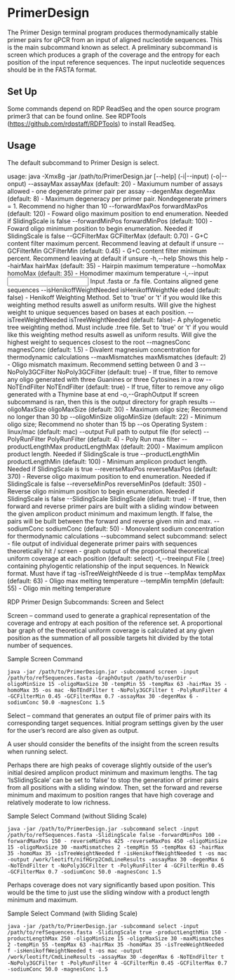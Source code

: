 # PrimerDesign

The Primer Design terminal program produces thermodynamically stable primer pairs for qPCR from an input of aligned nucleotide sequences. This is the main subcommand known as select. A preliminary subcommand is screen which produces a graph of the coverage and the entropy for each position of the input reference sequences. The input nucleotide sequences should be in the FASTA format. 

## Set Up

Some commands depend on RDP ReadSeq and the open source program primer3 that can be found online. See RDPTools (https://github.com/rdpstaff/RDPTools) to install ReadSeq. 

## Usage

The default subcommand to Primer Design is select.


usage: java -Xmx8g -jar /path/to/PrimerDesign.jar [--help] (-i|--input) <FastaFile>
            (-o|--onput) <Output>
    --assayMax <assayMax>                               assayMax (default:
                                                        20) - Maxiumum
                                                        number of assays
                                                        allowed - one
                                                        degenerate primer
                                                        pair per assay
    --degenMax <degenMax>                               degenMax (default:
                                                        8) - Maximum
                                                        degeneracy per
                                                        primer pair.
                                                        Nondegenerate
                                                        primers = 1.
                                                        Recommend no
                                                        higher than 10
    --forwardMaxPos <forwardMaxPos>                     forwardMaxPos
                                                        (default: 120) -
                                                        Foward oligo
                                                        maximum position
                                                        to end
                                                        enumeration.
                                                        Needed if
                                                        SlidingScale is
                                                        false
    --forwardMinPos <forwardMinPos>                     forwardMinPos
                                                        (default: 100) -
                                                        Foward oligo
                                                        minimum position
                                                        to begin
                                                        enumeration.
                                                        Needed if
                                                        SlidingScale is
                                                        false
    --GCFilterMax <GCFilterMax>                         GCFilterMax
                                                        (default: 0.70) -
                                                        G+C content filter
                                                        maximum percent.
                                                        Recommend leaving
                                                        at default if
                                                        unsure
    --GCFilterMin <GCFilterMin>                         GCFilterMin
                                                        (default: 0.45) -
                                                        G+C content filter
                                                        minimum percent.
                                                        Recommend leaving
                                                        at default if
                                                        unsure
 -h,--help                                              Shows this help
    --hairMax <hairMax>                                 hairMax (default:
                                                        35) - Hairpin
                                                        maximum
                                                        temperature
    --homoMax <homoMax>                                 homoMax (default:
                                                        35) - Homodimer
                                                        maximum
                                                        temperature
 -i,--input <input>                                     Input .fasta or
                                                        .fa file. Contains
                                                        aligned gene
                                                        sequences
    --isHenikoffWeightNeeded <isHenikoffWeightNeeded>
                                                        isHenikoffWeightNe
                                                        eded (default:
                                                        false) - Henikoff
                                                        Weighting Method.
                                                        Set to 'true' or
                                                        't' if you would
                                                        like this
                                                        weighting method
                                                        results aswell as
                                                        uniform results.
                                                        Will give the
                                                        highest weight to
                                                        unique sequences
                                                        based on bases at
                                                        each position.
    --isTreeWeightNeeded <isTreeWeightNeeded>           isTreeWeightNeeded
                                                        (default: false)-
                                                        A phylogenetic
                                                        tree weighting
                                                        method.  Must
                                                        include .tree
                                                        file. Set to
                                                        'true' or 't' if
                                                        you would like
                                                        this weighting
                                                        method results
                                                        aswell as uniform
                                                        results. Will give
                                                        the highest weight
                                                        to sequences
                                                        closest to the
                                                        root
    --magnesConc <magnesConc>                           magnesConc
                                                        (default: 1.5) -
                                                        Divalent magnesium
                                                        concentration for
                                                        thermodynamic
                                                        calculations
    --maxMismatches <maxMismatches>                     maxMismatches
                                                        (default: 2) -
                                                        Oligo mismatch
                                                        maximum. Recommend
                                                        setting between 0
                                                        and 3
    --NoPoly3GCFilter <NoPoly3GCFilter>                 NoPoly3GCFilter
                                                        (default: true) -
                                                        If true, filter to
                                                        remove any oligo
                                                        generated with
                                                        three Guanines or
                                                        three Cytosines in
                                                        a row
    --NoTEndFilter <NoTEndFilter>                       NoTEndFilter
                                                        (default: true) -
                                                        If true, filter to
                                                        remove any oligo
                                                        generated with a
                                                        Thymine base at
                                                        end
 -o,--GraphOutput <GraphOutput>                         If screen
                                                        subcommand is ran,
                                                        then this is the
                                                        output directory
                                                        for graph results
    --oligoMaxSize <oligoMaxSize>                       oligoMaxSize
                                                        (default: 30) -
                                                        Maximum oligo
                                                        size; Recommend no
                                                        longer than 30 bp
    --oligoMinSize <oligoMinSize>                       oligoMinSize
                                                        (default: 22) -
                                                        Minimum oligo
                                                        size; Recommend no
                                                        shoter than 15 bp
    --os <os>                                           Operating System :
                                                        linux/mac
                                                        (default: mac)
    --output <output>                                   Full path to
                                                        output file (for
                                                        select)
    --PolyRunFilter <PolyRunFilter>                     PolyRunFilter
                                                        (default: 4) -
                                                        Poly Run max
                                                        filter
    --productLengthMax <productLengthMax>               productLengthMax
                                                        (default: 200) -
                                                        Maximum amplicon
                                                        product length.
                                                        Needed if
                                                        SlidingScale is
                                                        true
    --productLengthMin <productLengthMin>               productLengthMin
                                                        (default: 100) -
                                                        Minimum amplicon
                                                        product length.
                                                        Needed if
                                                        SlidingScale is
                                                        true
    --reverseMaxPos <reverseMaxPos>                     reverseMaxPos
                                                        (default: 370) -
                                                        Reverse oligo
                                                        maximum position
                                                        to end
                                                        enumeration.
                                                        Needed if
                                                        SlidingScale is
                                                        false
    --reverseMinPos <reverseMinPos>                     reverseMinPos
                                                        (default: 350) -
                                                        Reverse oligo
                                                        minimum position
                                                        to begin
                                                        enumeration.
                                                        Needed if
                                                        SlidingScale is
                                                        false
    --SlidingScale <SlidingScale>                       SlidingScale
                                                        (default: true) -
                                                        If true, then
                                                        forward and
                                                        reverse primer
                                                        pairs are built
                                                        with a sliding
                                                        window between the
                                                        given amplicon
                                                        product minimum
                                                        and maximum
                                                        length. If false,
                                                        the pairs will be
                                                        built between the
                                                        forward and
                                                        reverse given min
                                                        and max.
    --sodiumConc <sodiumConc>                           sodiumConc
                                                        (default: 50) -
                                                        Monovalent sodium
                                                        concentration for
                                                        thermodynamic
                                                        calculations
    --subcommand <subcommand>                           select subcommand:
                                                        select - file
                                                        output of
                                                        individual
                                                        degenerate primer
                                                        pairs with
                                                        sequences
                                                        theoretically hit
                                                        / screen - graph
                                                        output of the
                                                        proportional
                                                        theoretical
                                                        uniform coverage
                                                        at each position
                                                        (default: select)
 -t,--treeinput <treeinput>                             File (.tree)
                                                        containing
                                                        phylogentic
                                                        relationship of
                                                        the input
                                                        sequences. In
                                                        Newick format.
                                                        Must have if tag
                                                        -isTreeWeightNeede
                                                        d is true
    --tempMax <tempMax>                                 tempMax (default:
                                                        63) - Oligo max
                                                        melting
                                                        temperature
    --tempMin <tempMin>                                 tempMin (default:
                                                        55) - Oligo min
                                                        melting
                                                        temperature

RDP Primer Design Subcommands: Screen and Select

Screen – command used to generate a graphical representation of the coverage and entropy at each position of the reference set. A proportional bar graph of the theoretical uniform coverage is calculated at any given position as the summation of all possible targets hit divided by the total number of sequences. 

Sample Screen Command
```
java -jar /path/to/PrimerDesign.jar -subcommand screen -input /path/to/refSequences.fasta -GraphOutput /path/to/userDir -oligoMinSize 15 -oligoMaxSize 30 -tempMin 55 -tempMax 63 -hairMax 35 -homoMax 35 -os mac -NoTEndFilter t -NoPoly3GCFilter t -PolyRunFilter 4 -GCFilterMin 0.45 -GCFilterMax 0.7 -assayMax 30 -degenMax 6 -sodiumConc 50.0 -magnesConc 1.5
```

Select – command that generates an output file of primer pairs with its corresponding target sequences. Initial program settings given by the user for the user’s record are also given as output. 

A user should consider the benefits of the insight from the screen results when running select. 

Perhaps there are high peaks of coverage slightly outside of the user’s initial desired amplicon product minimum and maximum lengths. The tag ‘IsSlidingScale’ can be set to ‘false’ to stop the generation of primer pairs from all positions with a sliding window. Then, set the forward and reverse minimum and maximum to position ranges that have high coverage and relatively moderate to low richness. 

Sample Select Command (without Sliding Scale)
```
java -jar /path/to/PrimerDesign.jar -subcommand select -input /path/to/refSequences.fasta -SlidingScale false -forwardMinPos 100 -forwardMaxPos 150 - reverseMinPos 425 -reverseMaxPos 450 -oligoMinSize 15 -oligoMaxSize 30 -maxMismatches 2 -tempMin 55 -tempMax 63 -hairMax 35 -homoMax 35 -isTreeWeightNeeded f -isHenikoffWeightNeeded t -os mac -output /work/leotift/nifHGrp2CmdLineResults -assayMax 30 -degenMax 6 -NoTEndFilter t -NoPoly3GCFilter t -PolyRunFilter 4 -GCFilterMin 0.45 -GCFilterMax 0.7 -sodiumConc 50.0 -magnesConc 1.5
```




Perhaps coverage does not vary significantly based upon position. This would be the time to just use the sliding window with a product length minimum and maximum.  

Sample Select Command (with Sliding Scale)
```
java -jar /path/to/PrimerDesign.jar -subcommand select -input /path/to/refSequences.fasta -SlidingScale true -productLengthMin 150 -productLengthMax 250 -oligoMinSize 15 -oligoMaxSize 30 -maxMismatches 2 -tempMin 55 -tempMax 63 -hairMax 35 -homoMax 35 -isTreeWeightNeeded f -isHenikoffWeightNeeded t -os mac -output /work/leotift/CmdLineResults -assayMax 30 -degenMax 6 -NoTEndFilter t -NoPoly3GCFilter t -PolyRunFilter 4 -GCFilterMin 0.45 -GCFilterMax 0.7 -sodiumConc 50.0 -magnesConc 1.5
```



